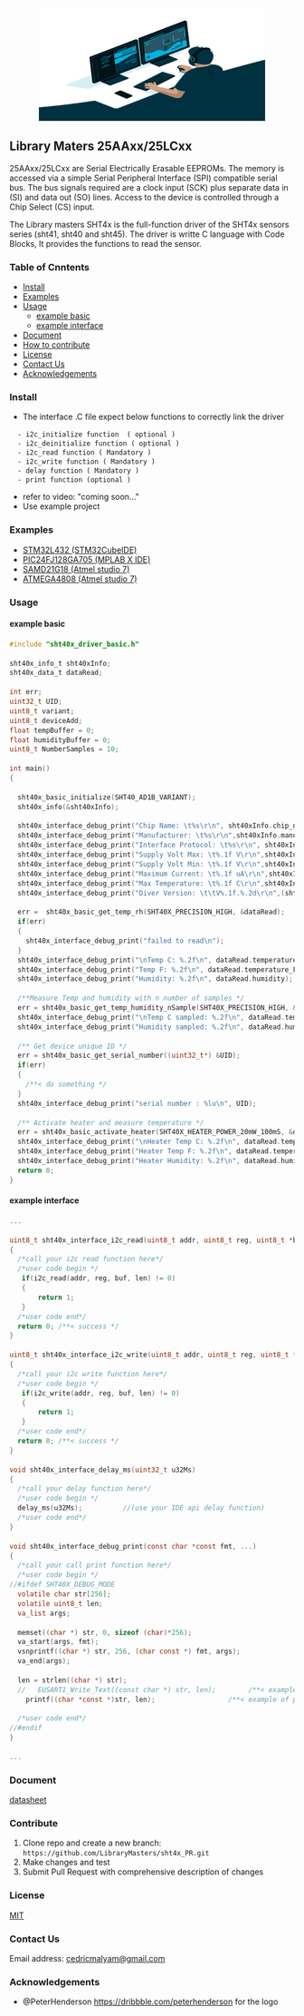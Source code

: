 

<div align=center>
<img src="Document/Image/avento.png" width="400" height="200"/>
</div>

## Library Maters 25AAxx/25LCxx 

25AAxx/25LCxx are Serial Electrically Erasable EEPROMs. The memory is accessed via a simple Serial Peripheral Interface (SPI) compatible serial bus.
The bus signals required are a clock input (SCK) plus separate data in (SI) and data out (SO) lines. Access to the device is controlled through a Chip Select (CS) input.

The Library masters SHT4x is the full-function driver of the SHT4x sensors series (sht41, sht40 and sht45). The driver is writte C language with Code Blocks, It provides the functions to read the sensor.

### Table of Cnntents

  - [Install](#Install)
  - [Examples](#Examples)
  - [Usage](#Usage)
    - [example basic](#example-basic)
    - [example interface](#example-interface)
  - [Document](#Document)
  - [How to contribute](#Contribute)
  - [License](#License)
  - [Contact Us](#Contact-Us)
  - [Acknowledgements](#Acknowledgements)

  ### Install
  - The interface .C file expect below functions to correctly link the driver 
  ```
    - i2c_initialize function  ( optional )
    - i2c_deinitialize function ( optional )
    - i2c_read function ( Mandatory )
    - i2c_write function ( Mandatory )
    - delay function ( Mandatory )
    - print function (optional )
  ```
  - refer to video: "coming soon..."
  - Use example project 



  ### Examples
  - [STM32L432 (STM32CubeIDE)](https://github.com/LibraryMasters/sht4x/tree/master/Project%20Example/STM32L432/sht40x_temp_sens_k423kc)
  - [PIC24FJ128GA705 (MPLAB X IDE)](https://github.com/LibraryMasters/sht4x/tree/master/Project%20Example/PIC24FJ128GA705/sht40x_Temp_himidity_sens.X)
  - [SAMD21G18 (Atmel studio 7)](https://github.com/LibraryMasters/sht4x/tree/master/Project%20Example/SAMD21/sht40x_Temp_humidity)
  - [ATMEGA4808 (Atmel studio 7)](https://github.com/LibraryMasters/sht4x/tree/master/Project%20Example/ATMEGA4808/sht40x_Temp_humidity)
  ### Usage
  #### example basic

  ```C
#include "sht40x_driver_basic.h"

sht40x_info_t sht40xInfo;
sht40x_data_t dataRead;

int err;
uint32_t UID;
uint8_t variant;
uint8_t deviceAdd;
float tempBuffer = 0;
float humidityBuffer = 0;
uint8_t NumberSamples = 10;

int main()
{

    sht40x_basic_initialize(SHT40_AD1B_VARIANT);
    sht40x_info(&sht40xInfo);

    sht40x_interface_debug_print("Chip Name: \t%s\r\n", sht40xInfo.chip_name);
    sht40x_interface_debug_print("Manufacturer: \t%s\r\n",sht40xInfo.manufacturer_name);
    sht40x_interface_debug_print("Interface Protocol: \t%s\r\n", sht40xInfo.interface);
    sht40x_interface_debug_print("Supply Volt Max: \t%.1f V\r\n",sht40xInfo.supply_voltage_max_v);
    sht40x_interface_debug_print("Supply Volt Min: \t%.1f V\r\n",sht40xInfo.supply_voltage_min_v);
    sht40x_interface_debug_print("Maximum Current: \t%.1f uA\r\n",sht40xInfo.max_current_ma);
    sht40x_interface_debug_print("Max Temperature: \t%.1f C\r\n",sht40xInfo.temperature_max);
    sht40x_interface_debug_print("Diver Version: \t\tV%.1f.%.2d\r\n",(sht40xInfo.driver_version /1000), (uint8_t)(sht40xInfo.driver_version - (uint8_t)(sht40xInfo.driver_version / 100)*100));

    err =  sht40x_basic_get_temp_rh(SHT40X_PRECISION_HIGH, &dataRead);
    if(err)
    {
      sht40x_interface_debug_print("failed to read\n");
    }
    sht40x_interface_debug_print("\nTemp C: %.2f\n", dataRead.temperature_C);
    sht40x_interface_debug_print("Temp F: %.2f\n", dataRead.temperature_F);
    sht40x_interface_debug_print("Humidity: %.2f\n", dataRead.humidity);

    /**Measure Temp and humidity with n number of samples */
    err = sht40x_basic_get_temp_humidity_nSample(SHT40X_PRECISION_HIGH, &dataRead, NumberSamples);
    sht40x_interface_debug_print("\nTemp C sampled: %.2f\n", dataRead.temperature_C);
    sht40x_interface_debug_print("Humidity sampled: %.2f\n", dataRead.humidity);

    /** Get device unique ID */
    err = sht40x_basic_get_serial_number((uint32_t*) &UID);
    if(err)
    {
      /**< do something */
    }
    sht40x_interface_debug_print("serial number : %lu\n", UID);

    /** Activate heater and measure temperature */
    err = sht40x_basic_activate_heater(SHT40X_HEATER_POWER_20mW_100mS, &dataRead);
    sht40x_interface_debug_print("\nHeater Temp C: %.2f\n", dataRead.temperature_C);
    sht40x_interface_debug_print("Heater Temp F: %.2f\n", dataRead.temperature_F);
    sht40x_interface_debug_print("Heater Humidity: %.2f\n", dataRead.humidity);
    return 0;
}
  ```

  #### example interface
  
  ```C
  ...

uint8_t sht40x_interface_i2c_read(uint8_t addr, uint8_t reg, uint8_t *buf, uint16_t len)
{
    /*call your i2c read function here*/
    /*user code begin */
     if(i2c_read(addr, reg, buf, len) != 0)
     {
         return 1;
     }
    /*user code end*/
    return 0; /**< success */
}

uint8_t sht40x_interface_i2c_write(uint8_t addr, uint8_t reg, uint8_t *buf, uint16_t len)
{
    /*call your i2c write function here*/
    /*user code begin */
     if(i2c_write(addr, reg, buf, len) != 0)
     {
         return 1;
     }
    /*user code end*/
    return 0; /**< success */
}

void sht40x_interface_delay_ms(uint32_t u32Ms)
{
    /*call your delay function here*/
    /*user code begin */
    delay_ms(u32Ms);          //(use your IDE api delay function)
    /*user code end*/
}

void sht40x_interface_debug_print(const char *const fmt, ...)
{
    /*call your call print function here*/
    /*user code begin */
//#ifdef SHT40X_DEBUG_MODE
    volatile char str[256];
    volatile uint8_t len;
    va_list args;

    memset((char *) str, 0, sizeof (char)*256);
    va_start(args, fmt);
    vsnprintf((char *) str, 256, (char const *) fmt, args);
    va_end(args);

    len = strlen((char *) str);
    //   EUSART1_Write_Text((const char *) str, len);        /**< example of a usart function */
      printf((char *const *)str, len);                  /**< example of printf function, comment out if not used */

    /*user code end*/
//#endif
}

  ...
  
  ```

  ### Document
  [datasheet](https://github.com/LibraryMasters/sht4x/blob/master/Document/Datasheet_SHT4x%20temperature%20sensor.pdf)
  
  ### Contribute
   1. Clone repo and create a new branch: ```https://github.com/LibraryMasters/sht4x_PR.git```
   2. Make changes and test
   3. Submit Pull Request with comprehensive description of changes
  ### License
  [MIT](https://choosealicense.com/licenses/mit/)
### Contact Us

Email address: cedricmalyam@gmail.com

### Acknowledgements 
- @PeterHenderson https://dribbble.com/peterhenderson for the logo
